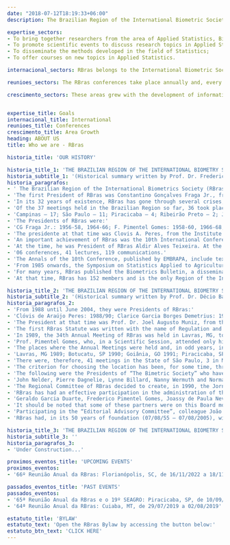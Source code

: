 ```yaml
---
date: "2018-07-12T18:19:33+06:00"
description: The Brazilian Region of the International Biometric Society (RBras) is a cultural, non-profit scientific society founded in 1955, dedicated to Brazilian researchers working with mathematical and statistical aspects of Agricultural Sciences, Biology and related fields. According to its statute, RBras seeks to stimulate the research activities of its partners, encouraging and supporting scientific events  .

expertise_sectors:
- To bring together researchers from the area of Applied Statistics, Biometrics and Biostatistics;
- To promote scientific events to discuss research topics in Applied Statistics;
- To disseminate the methods developed in the field of Statistics;
- To offer courses on new topics in Applied Statistics.

internacional_sectors: RBras belongs to the International Biometric Society (IBS, https://www.biometricsociety.org), made up of several other regions and countries and involving researchers in the field of Biometrics from all over the world.

reunioes_sectors: The RBras conferences take place annually and, every two years, are held together with the Symposium on Statistics Applied to Agronomic Experimentation (SEAGRO), and represent the main Brazilian congress on Applied Statistics and Biometrics. With each holding of the RBras Annual Meeting, there is a growing involvement of the participants, which can be verified by publications and testimonies. An evolution in the quality of the presented works is also clearly seen, as a result of the maturing of professionals working in the fields of Statistics, Applied Statistics, Experimentation and Biometrics in Brazil, showing its multidisciplinarity and its consolidation over the years.

crescimento_sectors: These areas grew with the development of information technology over the last 20 years, thus enabling Statistics to occupy a prominent position as a fundamental methodology for the planning and statistical analysis of experiments, with a relevant role in the application of the scientific method. However, it is known that most problems are hardly solved with knowledge of just one area. Thus, the holding of events, such as the RBras meetings, constitutes an interesting opportunity for information exchange and dissemination of the statistical method, thus bringing together professionals in the most varied areas of knowledge.


expertise_title: Goals
internacional_title: International
reunioes_title: Conferences
crescimento_title: Area Growth
heading: ABOUT US
title: Who we are - RBras

historia_title: 'OUR HISTORY'

historia_title_1: 'THE BRAZILIAN REGION OF THE INTERNATIONAL BIOMETRY SOCIETY (RBras) IN THE PERIOD FROM 1955 to 1988'
historia_subtitle_1: '(Historical summary written by Prof. Dr. Frederico Pimentel Gomes)'
historia_paragrafos:
- ' The Brazilian Region of the International Biometrics Society (RBras) was founded in Campinas (SP), on July 8, 1955, during the 5th International Biometrics Congress, promoted by the International Biometrics Society. The founding minutes, written by Américo Groszmann, were signed by 25 members of the Society, 15 Brazilians and 10 foreigners. As best known, stand out among them: R.A.Fisher, D.J. Finney, W.G. Cochran, C.R. Rao, C.I. Bliss, W.J. Youden, A.M. Penha, Walter Leser, C.G. Fraga Jr., A. Conagin, J.M. Pompeu Memory, W.L.Stevens, Ruben Markus, P. Melo Freire, G.G. Duarte and Elza Berquó. As there were already 45 members of the International Society in Brazil, the Region was able to immediately begin its constitution work.'
- 'The first President of RBras was Constantino Gonçalves Fraga Jr., from Instituto Agronômico de Campinas. The first Treasurer was Américo Groszmann and the first Secretary, Paulo Mello Freire.'
- 'In its 32 years of existence, RBras has gone through several crises, all of which were overcome with relative ease, to such an extent that it has never stopped operating. In addition to Brazilians, Argentine and Uruguayan citizens have occasionally associated themselves with RBras.'
- 'Of the 37 meetings held in the Brazilian Region so far, 36 took place in the State of S. Paulo, home of the vast majority of partners, and one just outside S. Paulo, in Londrina, Paraná in 1987. The 36 meetings in São Paulo were distributed in this way. :'
- 'Campinas – 17; São Paulo – 11; Piracicaba – 4; Ribeirão Preto – 2; Jaboticabal – 1 and Guarujá – 1.'
- 'The Presidents of RBras were:'
- 'CG Fraga Jr.: 1956-58, 1964-66; F. Pimentel Gomes: 1958-60, 1966-68, 1974 76, 1980-82; A.M. Penha: 1960-62, 1969-71; P. Mello Freire: 1962-64; Elza Berquó: 1968-69; A. Conagin: 1971-73; R. Vencovsky: 1973-74, 1976-78; A.A. Teixeira: 1978-80, 1984 86; J.G. Correa da Silva: 1982-84; D. Barbin: 1986-88.'
- 'The presidente at that time was Clovis A. Peres, from the Institute of Mathematics and Statistics of the University of São Paulo.'
- 'An important achievement of RBras was the 10th International Conference on Biometrics, whose work was carried out in Guarujá, from August 6th to 10th, 1979.'
- 'At the time, he was President of RBras Aldir Alves Teixeira. At the Guarujá conclave there were:'
- '06 conferences, 41 lectures, 119 communications.'
- 'The Annals of the 10th Conference, published by EMBRAPA, include texts from 2 conferences, 13 lectures and 44 communications, as well as summaries of another 75 communications.'
- 'From 1985 onwards, the Symposium on Statistics Applied to Agricultural Experimentation is held biennially together with the annual meetings of RBras. The first one was held in Piracicaba, in 1985, and the 2nd in Londrina, in 1987. The 3rd will be held in Lavras (Minas Gerais), in 1989.'
- 'For many years, RBras published the Biometrics Bulletin, a dissemination organ distributed in Brazil and in some neighboring countries. But, this publication ceased a few years ago.'
- 'At that time, RBras has 152 members and is the only Region of the International Society of Biometrics operating in Latin America.'

historia_title_2: 'THE BRAZILIAN REGION OF THE INTERNATIONAL BIOMETRY SOCIETY (RBras) IN THE PERIOD FROM 1988 to 2005'
historia_subtitle_2: '(Historical summary written by Prof. Dr. Décio Barbin)'
historia_paragrafos_2:
- 'From 1988 until June 2004, they were Presidents of RBras:'
- 'Clóvis de Araújo Peres: 1988/90; Clarice Garcia Borges Demetrius: 1990/92; João Gilberto Correa da Silva: 1992/94; Sérgio do Nascimento Kronka: 1994/96; Carlos Roberto Padovani: 1996/98; Clarice Garcia Borges Demetrius: 1998/2000; Maria Cecília Mendes Barreto: 2000/02; Clarice Garcia Borges Demetrius: 2002/04.'
- 'The President at that time was Prof. Dr. Joel Augusto Muniz, from the Federal University of Lavras (UFLA), MG, with a mandate from 2004 to 2006.'
- 'The first RBras Statute was written with the name of Regulation and sent to all members for their opinion. It was then up to the newly formed Commission to carry out the final draft which was submitted to “The Biometric Society”. It was then approved by RBras on 5/5/56. In 1974, it was redesigned and, in 1992 and 1994, it underwent further updates.'
- 'In 1989, the 34th Annual Meeting of RBras was held in Lavras, MG, together with the 3rd SEAGRO (Symposium on Statistics Applied to Agronomic Experimentation). Prior to the creation of this Symposium, the annual meetings consisted of two parts: one that was called the General Assembly Meeting and the other that was the Scientific Meeting, called the Scientific Session. These were usually one-day meetings. In 1956, there were two Scientific Sessions, on different dates, the second being held together with that of the SBPC (Brazilian Society for the Progress of Science), in Ouro Preto, MG. There were 6 works in the 1st Session and 5 in the second. These joint meetings with the SBPC were held again in the late 1970s and early 1980s, but without achieving the desired effect, that is, achieving a greater number of participants and taking advantage of the infrastructure already set up.'
- 'Prof. Pimentel Gomes, who, in a Scientific Session, attended only him and Dr. Pompeu Memória; one presented their work to the other and the session ended. This fact illustrates the value of these partners and serves as a basis for comparisons with what happens today when we have 200 to 300 participants, mainly in joint meetings with SEAGRO. At the 46th Annual Meeting and 9th SEAGRO, there were 428 participants. It should be noted that until recently, RBras only existed in Latin America. Today the Argentina Region (RArg) already exists. This fact justifies, to some extent, the participation in meetings of RBras, colleagues from Venezuela, Peru, Colombia, Guatemala and Argentina itself.'
- 'The places where the Annual Meetings were held and, in odd years, including SEAGRO, continuing what the late Prof. Pepper, were:'
- 'Lavras, MG 1989; Botucatu, SP 1990; Goiânia, GO 1991; Piracicaba, SP 1992; Porto Alegre, RS 1993; São Carlos, SP 1994; Ribeirão Preto, SP 1995; São José do Rio Preto, SP 1996; Recife, PE 1997; Araraquara, SP 1998; Botucatu, SP 1999; São Carlos, SP 2000; Piracicaba, SP 2001; Rio Claro, SP 2002; Lavras, MG 2003; Uberlândia, MG 2004; Londrina, PR 2005.'
- 'There were, therefore, 41 meetings in the State of São Paulo, 3 in Minas Gerais, 2 in Paraná, 1 in Goiás, 1 in Rio Grande do Sul and 1 in Pernambuco.'
- 'The criterion for choosing the location has been, for some time, through proposals made by the partners. When there is more than one, the General Assembly decides, through voting by the present members. These meetings have received financial support from Development Agencies such as: CNPq, CAPES, FAPESP, FAPEMIG and other State Foundations, FINEP and RBras itself. Many guests from abroad have come with air tickets from their own Institutions or from Regional Offices in their countries. In the case of the Presidents of “The Biometric Society”, the support is from the Society itself. Infrastructure and personnel support has been provided by the Institutions hosting the event.'
- 'The following were the Presidents of “The Bimetric Society” who have participated in RBras Annual Meetings:'
- 'John Nelder, Pierre Dagnelie, Lynne Billard, Nanny Wermuth and Norman Breslow.'
- 'The Regional Committee of RBras decided to create, in 1990, the Jornadas em Biometria. The first took place on 01/28/91, at IME/USP, São Paulo, with the theme: “Bioequivalence”. The second was at the IAC (Campinas Agronomic Institute) in Campinas, SP, on 03/23/92, with the theme “Statistics in Biotechnology”.'
- 'RBras has had an effective participation in the administration of the International. Have been or are part of the “Ordinary Council Members”:'
- 'Geraldo Garcia Duarte, Frederico Pimentel Gomes, Joassy de Paula Neves Jorge, Roland Vencovsky, José Maria Pompeu Memória, Armando Conagin, Décio Barbin, Clovis de Araújo Peres, Clarice Garcia Borges Demetrio, Sheila Zambello de Pinho, Lisbeth Kaiserlian Cordani, Júlio da Motta Singer and Romeo Magnani.'
- 'It should be noted that some of these partners were on this Board more than once.'
- 'Participating in the “Editorial Advisory Committee”, colleague João Gilberto Correa da Silva and, currently, colleague Clarice Garcia Borges Demétrio, in which he was “Chair” for 2 years. As correspondents for the “Biometric Bulletin” we have already had our colleagues João Gilberto Correa da Silva, Lisbeth K. Cordani and, currently, our colleague Luzia Trinca.'
- 'RBras had, in its 50 years of foundation (07/08/55 – 07/08/2005), with 108 effective members.'

historia_title_3: 'THE BRAZILIAN REGION OF THE INTERNATIONAL BIOMETRY SOCIETY (RBras) IN THE 2006 PERIOD TO THE CURRENT TIME.'
historia_subtitle_3: ''
historia_paragrafos_3:
- 'Under Construction...'

proximos_eventos_title: 'UPCOMING EVENTS'
proximos_eventos:
- '66º Reunião Anual da RBras: Florianópolis, SC, de 16/11/2022 a 18/11/2022'

passados_eventos_title: 'PAST EVENTS'
passados_eventos:
- '65ª Reunião Anual da RBras e o 19º SEAGRO: Piracicaba, SP, de 10/09/2021 a 11/09/2021 (online)'
- '64ª Reunião Anual da RBras: Cuiaba, MT, de 29/07/2019 a 02/08/2019'

estatuto_title: 'BYLAW'
estatuto_text: 'Open the RBras Bylaw by accessing the button below:'
estatuto_btn_text: 'CLICK HERE'
---
```

